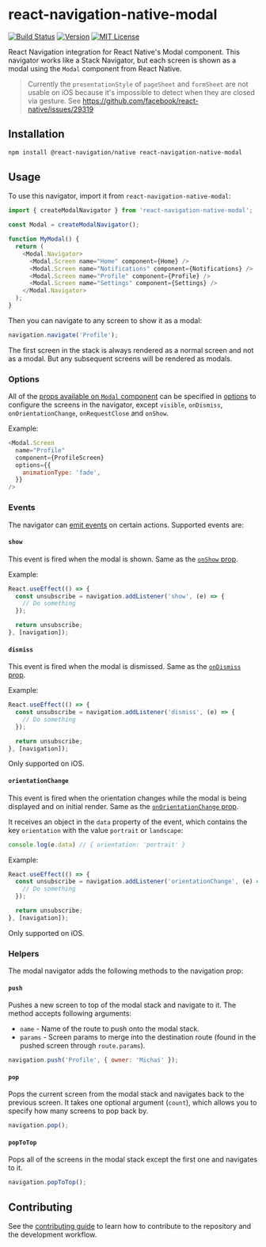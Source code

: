 # react-navigation-native-modal

[![Build Status][build-badge]][build]
[![Version][version-badge]][package]
[![MIT License][license-badge]][license]

React Navigation integration for React Native's Modal component. This navigator works like a Stack Navigator, but each screen is shown as a modal using the `Modal` component from React Native.

> Currently the `presentationStyle` of `pageSheet` and `formSheet` are not usable on iOS because it's impossible to detect when they are closed via gesture. See https://github.com/facebook/react-native/issues/29319

## Installation

```sh
npm install @react-navigation/native react-navigation-native-modal
```

## Usage

To use this navigator, import it from `react-navigation-native-modal`:

```js
import { createModalNavigator } from 'react-navigation-native-modal';

const Modal = createModalNavigator();

function MyModal() {
  return (
    <Modal.Navigator>
      <Modal.Screen name="Home" component={Home} />
      <Modal.Screen name="Notifications" component={Notifications} />
      <Modal.Screen name="Profile" component={Profile} />
      <Modal.Screen name="Settings" component={Settings} />
    </Modal.Navigator>
  );
}
```

Then you can navigate to any screen to show it as a modal:

```js
navigation.navigate('Profile');
```

The first screen in the stack is always rendered as a normal screen and not as a modal. But any subsequent screens will be rendered as modals.

### Options

All of the [props available on `Modal` component](https://reactnative.dev/docs/modal#props) can be specified in [options](https://reactnavigation.org/docs/screen-options) to configure the screens in the navigator, except `visible`, `onDismiss`, `onOrientationChange`, `onRequestClose` and `onShow`.

Example:

```js
<Modal.Screen
  name="Profile"
  component={ProfileScreen}
  options={{
    animationType: 'fade',
  }}
/>
```

### Events

The navigator can [emit events](https://reactnavigation.org/docs/navigation-events) on certain actions. Supported events are:

#### `show`

This event is fired when the modal is shown. Same as the [`onShow` prop](https://reactnative.dev/docs/modal#onshow).

Example:

```js
React.useEffect(() => {
  const unsubscribe = navigation.addListener('show', (e) => {
    // Do something
  });

  return unsubscribe;
}, [navigation]);
```

#### `dismiss`

This event is fired when the modal is dismissed. Same as the [`onDismiss` prop](https://reactnative.dev/docs/modal#ondismiss).

Example:

```js
React.useEffect(() => {
  const unsubscribe = navigation.addListener('dismiss', (e) => {
    // Do something
  });

  return unsubscribe;
}, [navigation]);
```

Only supported on iOS.

#### `orientationChange`

This event is fired when the orientation changes while the modal is being displayed and on initial render. Same as the [`onOrientationChange` prop](https://reactnative.dev/docs/modal#onorientationchange).

It receives an object in the `data` property of the event, which contains the key `orientation` with the value `portrait` or `landscape`:

```js
console.log(e.data) // { orientation: 'portrait' }
```

Example:

```js
React.useEffect(() => {
  const unsubscribe = navigation.addListener('orientationChange', (e) => {
    // Do something
  });

  return unsubscribe;
}, [navigation]);
```

Only supported on iOS.

### Helpers

The modal navigator adds the following methods to the navigation prop:

#### `push`

Pushes a new screen to top of the modal stack and navigate to it. The method accepts following arguments:

- `name` - Name of the route to push onto the modal stack.
- `params` - Screen params to merge into the destination route (found in the pushed screen through `route.params`).

```js
navigation.push('Profile', { owner: 'Michaś' });
```

#### `pop`

Pops the current screen from the modal stack and navigates back to the previous screen. It takes one optional argument (`count`), which allows you to specify how many screens to pop back by.

```js
navigation.pop();
```

#### `popToTop`

Pops all of the screens in the modal stack except the first one and navigates to it.

```js
navigation.popToTop();
```

## Contributing

See the [contributing guide](CONTRIBUTING.md) to learn how to contribute to the repository and the development workflow.

[build-badge]: https://img.shields.io/circleci/project/github/satya164/react-navigation-native-modal/main.svg?style=flat-square
[build]: https://circleci.com/gh/satya164/react-navigation-native-modal
[version-badge]: https://img.shields.io/npm/v/react-navigation-native-modal.svg?style=flat-square
[package]: https://www.npmjs.com/package/react-navigation-native-modal
[license-badge]: https://img.shields.io/npm/l/react-navigation-native-modal.svg?style=flat-square
[license]: https://opensource.org/licenses/MIT
